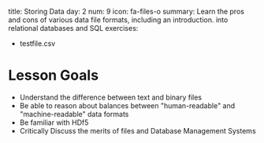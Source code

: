 title: Storing Data
day: 2
num: 9
icon: fa-files-o
summary: Learn the pros and cons of various data file formats, including an introduction. into relational databases and SQL
exercises:
  - testfile.csv

# Lesson Goals

  - Understand the difference between text and binary files
  - Be able to reason about balances between "human-readable" and "machine-readable" data formats
  - Be familiar with HDf5
  - Critically Discuss the merits of files and Database Management Systems